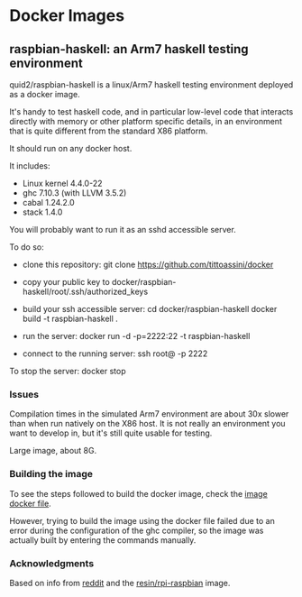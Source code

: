 # Docker Images

## raspbian-haskell: an Arm7 haskell testing environment

quid2/raspbian-haskell is a linux/Arm7 haskell testing environment deployed as a docker image.

It's handy to test haskell code, and in particular low-level code that interacts directly with memory or other platform specific details, in an environment that is quite different from the standard X86 platform.

It should run on any docker host.

It includes:

- Linux kernel 4.4.0-22
- ghc 7.10.3 (with LLVM 3.5.2)
- cabal 1.24.2.0
- stack 1.4.0

You will probably want to run it as an sshd accessible server.

To do so:

- clone this repository:
  git clone https://github.com/tittoassini/docker

- copy your public key to docker/raspbian-haskell/root/.ssh/authorized_keys

- build your ssh accessible server:
  cd docker/raspbian-haskell
  docker build -t raspbian-haskell .

- run the server:
  docker run -d -p=2222:22 -t raspbian-haskell

- connect to the running server:
  ssh root@<host> -p 2222
  
To stop the server:
docker stop <image-id>

### Issues 

Compilation times in the simulated Arm7 environment are about 30x slower than when run natively on the X86 host. It is not really an environment you want to develop in, but it's still quite usable for testing.

Large image, about 8G.

### Building the image

To see the steps followed to build the docker image, check the [image docker file](DockerfileImage).

However, trying to build the image using the docker file failed due to an error during the configuration of the ghc compiler, so the image was actually built by entering the commands manually.

### Acknowledgments

Based on info from [reddit](https://www.reddit.com/r/haskell/comments/4h8b5m/deploy_haskell_stack_application_on_raspberry_pi/) and the [resin/rpi-raspbian](https://hub.docker.com/r/resin/rpi-raspbian/) image.
